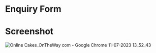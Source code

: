 # Enquiry Form

# Screenshot

![Online Cakes_OnTheWay com - Google Chrome 11-07-2023 13_52_43](https://github.com/nehapathak-s/Nehacoder2028.github.io/assets/77528547/e68c0203-3319-4ec9-84c5-2cbd958c19f8)
